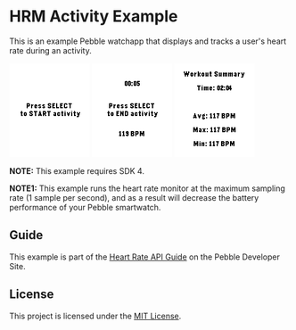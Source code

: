 # HRM Activity Example

This is an example Pebble watchapp that displays and tracks a user's heart rate
during an activity.

![](/images/screenshot1.png) ![](/images/screenshot2.png) ![](/images/screenshot3.png)

**NOTE:** This example requires SDK 4.

**NOTE1:** This example runs the heart rate monitor at the maximum sampling rate
(1 sample per second), and as a result will decrease the battery performance of
your Pebble smartwatch.

## Guide

This example is part of the [Heart Rate API Guide](https://developer.pebble.com/guides/pebble-event-services/hrm)
on the Pebble Developer Site.

## License

This project is licensed under the [MIT License](./LICENSE).
